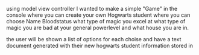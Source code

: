 using model view controller I wanted to make a simple "Game" in the console where you can create your own Hogwarts student where you can choose
Name
Bloodstatus
what type of magic you excel at
what type of magic you are bad at
your general powerlevel
and what house you are in. 

the user will be shown a list of options for each choise and have a text document generated with their new hogwarts student information stored in
